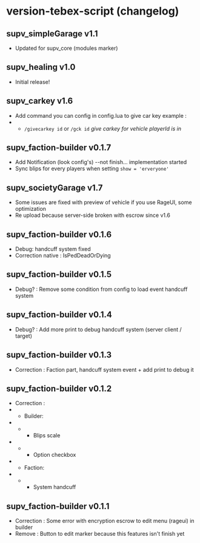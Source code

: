# version-tebex-script (changelog)

## supv_simpleGarage v1.1
- Updated for supv_core (modules marker)

## supv_healing v1.0
- Initial release!

## supv_carkey v1.6
- Add command you can config in config.lua to give car key example : 
- - `/givecarkey id` or `/gck id` *give carkey for vehicle playerId is in*

## supv_faction-builder v0.1.7
- Add Notification (look config's) --not finish... implementation started
- Sync blips for every players when setting `show = 'erveryone'`

## supv_societyGarage v1.7
- Some issues are fixed with preview of vehicle if you use RageUI, some optimization
- Re upload because server-side broken with escrow since v1.6

## supv_faction-builder v0.1.6
- Debug: handcuff system fixed
- Correction native : IsPedDeadOrDying

## supv_faction-builder v0.1.5
- Debug? : Remove some condition from config to load event handcuff system

## supv_faction-builder v0.1.4
- Debug? : Add more print to debug handcuff system (server client / target)

## supv_faction-builder v0.1.3
- Correction : Faction part, handcuff system event + add print to debug it

## supv_faction-builder v0.1.2
- Correction :
- - Builder: 
- - - Blips scale
- - - Option checkbox
- - Faction: 
- - - System handcuff

## supv_faction-builder v0.1.1
- Correction : Some error with encryption escrow to edit menu (rageui) in builder
- Remove : Button to edit marker because this features isn't finish yet